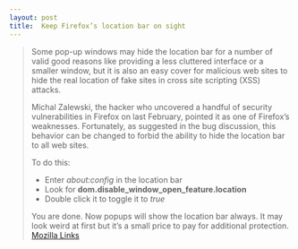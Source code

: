 ```yaml
---
layout: post
title:  Keep Firefox’s location bar on sight
---
```

> Some pop-up windows may hide the location bar for a number of valid good reasons like providing a less cluttered interface or a smaller window, but it is also an easy cover for malicious web sites to hide the real location of fake sites in cross site scripting (XSS) attacks. 
> 
> Michal Zalewski, the hacker who uncovered a handful of security vulnerabilities in Firefox on last February, pointed it as one of Firefox’s weaknesses. Fortunately, as suggested in the bug discussion, this behavior can be changed to forbid the ability to hide the location bar to all web sites. 
> 
> To do this: 
> 
>   * Enter _about:config_ in the location bar 
>   * Look for **dom.disable_window_open_feature.location**
>   * Double click it to toggle it to _true_
> 
> You are done. Now popups will show the location bar always. It may look weird at first but it’s a small price to pay for additional protection. [Mozilla Links](http://mozillalinks.org/wp/2007/03/keep-firefoxs-location-bar-on-sight/)
